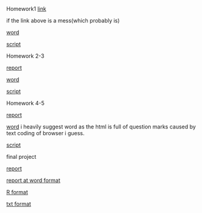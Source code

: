 Homework1
[link](files/ie360hw1.html)

if the link above is a mess(which probably is)


[word](files/hw1/ie360hw1.docx)


[script](files/ie360backup.txt)

Homework 2-3

[report](files/hw2/IE360Homework2.htm)

[word](files/hw2/IE360Homework2word.docx)

[script](files/hw2/scripthw2.txt)

Homework 4-5

[report](files/hw45/hw45report.htm)

[word](files/hw45/hw45report.docx) i heavily suggest word as the html is full of question marks caused by text coding of browser i guess.

[script](files/hw45/ie360hw45.txt)

final project

[report](files/ie360project/Rapor360proje.htm)

[report at word format](files/ie360project/Rapor360proje.docx)

[R format](files/ie360project/rscript.R)

[txt format](files/ie360project/txtscript.txt)
